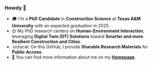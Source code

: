 ### Howdy 👋
- 🎓 I’m a **PhD Candidate** in **Construction Science** at **Texas A&M University** with an expected graduation in 2025.
- 🌞 My PhD research centers on **Human-Environment Interaction**, leveraging **Digital Twin (DT) Solutions**
toward **Smarter and more Resilient Construction and Cities**.
- :octocat: On this GitHub, I provide **Sharable Research Materials** for **Public Access**. </br>
- 👯 You can find more information about me on my [**Homepage**](https://yoojunkim.com).
